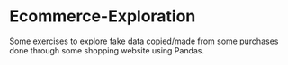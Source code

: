 # Ecommerce-Exploration
Some exercises to explore fake data copied/made from some purchases done through some shopping website using Pandas.
